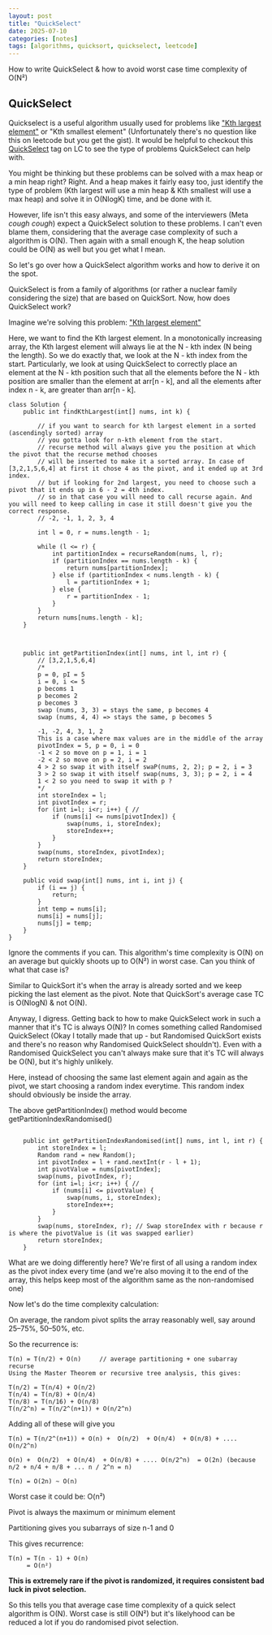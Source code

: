 ```yaml
---
layout: post
title: "QuickSelect"
date: 2025-07-10
categories: [notes]
tags: [algorithms, quicksort, quickselect, leetcode]
---
```

How to write QuickSelect & how to avoid worst case time complexity of O(N²)

## QuickSelect 

Quickselect is a useful algorithm usually used for problems like ["Kth largest element"](https://leetcode.com/problems/kth-largest-element-in-an-array) or "Kth smallest element" (Unfortunately there's no question like this on leetcode but you get the gist). It would be helpful to checkout this [QuickSelect](https://leetcode.com/problem-list/quickselect/) tag on LC to see the type of problems QuickSelect can help with. 

You might be thinking but these problems can be solved with a max heap or a min heap right? Right. And a heap makes it fairly easy too, just identify the type of problem (Kth largest will use a min heap & Kth smallest will use a max heap) and solve it in O(NlogK) time, and be done with it. 

However, life isn't this easy always, and some of the interviewers (Meta *cough cough*) expect a QuickSelect solution to these problems. I can't even blame them, considering that the average case complexity of such a algorithm is O(N). Then again with a small enough K, the heap solution could be O(N) as well but you get what I mean. 

So let's go over how a QuickSelect algorithm works and how to derive it on the spot. 

QuickSelect is from a family of algorithms (or rather a nuclear family considering the size) that are based on QuickSort. 
Now, how does QuickSelect work? 

Imagine we're solving this problem: 
["Kth largest element"](https://leetcode.com/problems/kth-largest-element-in-an-array)

Here, we want to find the Kth largest element. In a monotonically increasing array, the Kth largest element will always lie at the N - kth index (N being the length). 
So we do exactly that, we look at the N - kth index from the start. Particularly, we look at using QuickSelect to correctly place an element at the N - kth position such that all the elements before the N - kth position are smaller than the element at arr[n - k], and all the elements after index n - k, are greater than arr[n - k].

```
class Solution {
    public int findKthLargest(int[] nums, int k) {
        
        // if you want to search for kth largest element in a sorted (ascendingly sorted) array 
        // you gotta look for n-kth element from the start. 
        // recurse method will always give you the position at which the pivot that the recurse method chooses 
        // will be inserted to make it a sorted array. In case of [3,2,1,5,6,4] at first it chose 4 as the pivot, and it ended up at 3rd index. 
        // but if looking for 2nd largest, you need to choose such a pivot that it ends up in 6 - 2 = 4th index. 
        // so in that case you will need to call recurse again. And you will need to keep calling in case it still doesn't give you the correct response. 
        // -2, -1, 1, 2, 3, 4

        int l = 0, r = nums.length - 1;
        
        while (l <= r) {
            int partitionIndex = recurseRandom(nums, l, r);
            if (partitionIndex == nums.length - k) {
                return nums[partitionIndex];
            } else if (partitionIndex < nums.length - k) {
                l = partitionIndex + 1;
            } else {
                r = partitionIndex - 1;
            }
        }
        return nums[nums.length - k];
    }



    public int getPartitionIndex(int[] nums, int l, int r) {
        // [3,2,1,5,6,4]
        /*
        p = 0, pI = 5
        i = 0, i <= 5
        p becoms 1
        p becomes 2 
        p becomes 3 
        swap (nums, 3, 3) = stays the same, p becomes 4 
        swap (nums, 4, 4) => stays the same, p becomes 5 

        -1, -2, 4, 3, 1, 2 
        This is a case where max values are in the middle of the array
        pivotIndex = 5, p = 0, i = 0
        -1 < 2 so move on p = 1, i = 1
        -2 < 2 so move on p = 2, i = 2
        4 > 2 so swap it with itself swaP(nums, 2, 2); p = 2, i = 3 
        3 > 2 so swap it with itself swap(nums, 3, 3); p = 2, i = 4
        1 < 2 so you need to swap it with p ? 
        */
        int storeIndex = l;
        int pivotIndex = r;
        for (int i=l; i<r; i++) { //
            if (nums[i] <= nums[pivotIndex]) {
                swap(nums, i, storeIndex);
                storeIndex++;
            } 
        }
        swap(nums, storeIndex, pivotIndex); 
        return storeIndex;
    }

    public void swap(int[] nums, int i, int j) {
        if (i == j) {
            return;
        }
        int temp = nums[i];
        nums[i] = nums[j];
        nums[j] = temp;
    }
}
 ```

Ignore the comments if you can. This algorithm's time complexity is O(N) on an average but quickly shoots up to O(N²) in worst case. Can you think of what that case is? 

Similar to QuickSort it's when the array is already sorted and we keep picking the last element as the pivot. Note that QuickSort's average case TC is O(NlogN) & not O(N). 

Anyway, I digress. Getting back to how to make QuickSelect work in such a manner that it's TC is always O(N)? In comes something called Randomised QuickSelect (Okay I totally made that up - but Randomised QuickSort exists and there's no reason why Randomised QuickSelect shouldn't). Even with a Randomised QuickSelect you can't always make sure that it's TC will always be O(N), but it's highly unlikely. 

Here, instead of choosing the same last element again and again as the pivot, we start choosing a random index everytime. This random index should obviously be inside the array. 

The above getPartitionIndex() method would become getPartitionIndexRandomised()
```

    public int getPartitionIndexRandomised(int[] nums, int l, int r) {
        int storeIndex = l;
        Random rand = new Random();
        int pivotIndex = l + rand.nextInt(r - l + 1);
        int pivotValue = nums[pivotIndex];
        swap(nums, pivotIndex, r);
        for (int i=l; i<r; i++) { //
            if (nums[i] <= pivotValue) {
                swap(nums, i, storeIndex);
                storeIndex++;
            }
        }
        swap(nums, storeIndex, r); // Swap storeIndex with r because r is where the pivotValue is (it was swapped earlier)
        return storeIndex;
    }

```

What are we doing differently here? We're first of all using a random index as the pivot index every time (and we're also moving it to the end of the array, this helps keep most of the algorithm same as the non-randomised one)

Now let's do the time complexity calculation: 

On average, the random pivot splits the array reasonably well, say around 25–75%, 50–50%, etc.

So the recurrence is:

```
T(n) = T(n/2) + O(n)     // average partitioning + one subarray recurse
Using the Master Theorem or recursive tree analysis, this gives:

T(n/2) = T(n/4) + O(n/2)  
T(n/4) = T(n/8) + O(n/4)  
T(n/8) = T(n/16) + O(n/8)
T(n/2^n) = T(n/2^(n+1)) + O(n/2^n)  
```
Adding all of these will give you 
```
T(n) = T(n/2^(n+1)) + O(n) +  O(n/2)  + O(n/4)  + O(n/8) + .... O(n/2^n) 

O(n) +  O(n/2)  + O(n/4)  + O(n/8) + .... O(n/2^n)  = O(2n) (because n/2 + n/4 + n/8 + ... n / 2^n = n)

T(n) = O(2n) ~ O(n)
```

Worst case it could be: O(n²)

Pivot is always the maximum or minimum element

Partitioning gives you subarrays of size n-1 and 0

This gives recurrence:
```
T(n) = T(n - 1) + O(n)
     = O(n²)
```
**This is extremely rare if the pivot is randomized, it requires consistent bad luck in pivot selection.**

So this tells you that average case time complexity of a quick select algorithm is O(N). Worst case is still O(N²) but it's likelyhood can be reduced a lot if you do randomised pivot selection. 

